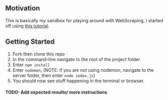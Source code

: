## Motivation

This is basically my sandbox for playing around with WebScraping, I started off using [this tutorial](https://medium.freecodecamp.org/the-ultimate-guide-to-web-scraping-with-node-js-daa2027dcd3).

## Getting Started

1. Fork then clone this repo
2. In the command-line navigate to the root of the project folder.
3. Enter `npm install`
4. Enter `nodemon`, (NOTE: if you are not using nodemon, navigate to the server folder, then enter `node index.js`)
5. You should now see stuff happening in the terminal or browser.

#### TODO: Add expected results/ more instructions

